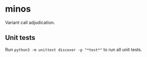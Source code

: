 # minos
Variant call adjudication.

## Unit tests

Run `python3 -m unittest discover -p "*test*"` to run all unit tests.

